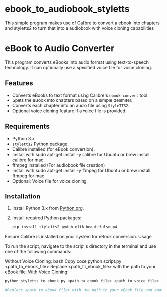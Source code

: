 # ebook_to_audiobook_styletts
This simple program makes use of Calibre to convert a ebook into chapters and styletts2 to turn that into a audiobook with voice cloning capabilities 


# eBook to Audio Converter

This program converts eBooks into audio format using text-to-speech technology. It can optionally use a specified voice file for voice cloning.

## Features

- Converts eBooks to text format using Calibre's `ebook-convert` tool.
- Splits the eBook into chapters based on a simple delimiter.
- Converts each chapter into an audio file using `StyleTTS2`.
- Optional voice cloning feature if a voice file is provided.

## Requirements

- Python 3.x
- `styletts2` Python package.
- Calibre installed (for eBook conversion).
- Install with sudo apt-get install -y calibre for Ubuntu or brew install calibre for mac
- ffmpeg installed (For audiobook file creation)
- Install with sudo apt-get install -y ffmpeg for Ubuntu or brew install ffmpeg for mac
- Optional: Voice file for voice cloning.

## Installation

1. Install Python 3.x from [Python.org](https://www.python.org/downloads/).
2. Install required Python packages:
   
   ```bash
   pip install styletts2 pydub nltk beautifulsoup4

Ensure Calibre is installed on your system for eBook conversion.
Usage

To run the script, navigate to the script's directory in the terminal and use one of the following commands:

Without Voice Cloning:
bash
Copy code
python script.py <path_to_ebook_file>
Replace <path_to_ebook_file> with the path to your eBook file.
With Voice Cloning:
   ```bash
   python styletts_to_ebook.py <path_to_ebook_file> <path_to_voice_file>

#Replace <path_to_ebook_file> with the path to your eBook file and <path_to_voice_file> with the path to the voice file for cloning.
